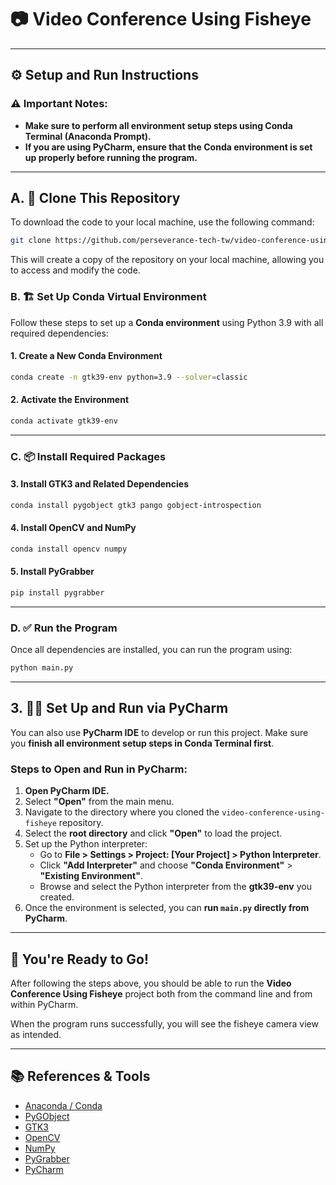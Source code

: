 # 📷 Video Conference Using Fisheye  

---

## ⚙️ **Setup and Run Instructions**

### ⚠️ Important Notes:  
- **Make sure to perform all environment setup steps using Conda Terminal (Anaconda Prompt).**  
- **If you are using PyCharm, ensure that the Conda environment is set up properly before running the program.**  

---

## A. 🚀 Clone This Repository  

To download the code to your local machine, use the following command:  

```bash
git clone https://github.com/perseverance-tech-tw/video-conference-using-fisheye.git
```

This will create a copy of the repository on your local machine, allowing you to access and modify the code.  


### B. 🏗️ Set Up Conda Virtual Environment  

Follow these steps to set up a **Conda environment** using Python 3.9 with all required dependencies:  

#### 1. Create a New Conda Environment  

```bash
conda create -n gtk39-env python=3.9 --solver=classic
```

#### 2. Activate the Environment  

```bash
conda activate gtk39-env
```

---

### C. 📦 Install Required Packages  

#### 3. Install GTK3 and Related Dependencies  

```bash
conda install pygobject gtk3 pango gobject-introspection
```

#### 4. Install OpenCV and NumPy  

```bash
conda install opencv numpy
```

#### 5. Install PyGrabber  

```bash
pip install pygrabber
```

---

### D. ✅ Run the Program  

Once all dependencies are installed, you can run the program using:  

```bash
python main.py
```

---

## 3. 🧑‍💻 Set Up and Run via PyCharm  

You can also use **PyCharm IDE** to develop or run this project. Make sure you **finish all environment setup steps in Conda Terminal first**.  

### Steps to Open and Run in PyCharm:  

1. **Open PyCharm IDE.**  
2. Select **"Open"** from the main menu.  
3. Navigate to the directory where you cloned the `video-conference-using-fisheye` repository.  
4. Select the **root directory** and click **"Open"** to load the project.  
5. Set up the Python interpreter:  
   - Go to **File > Settings > Project: [Your Project] > Python Interpreter**.  
   - Click **"Add Interpreter"** and choose **"Conda Environment"** > **"Existing Environment"**.  
   - Browse and select the Python interpreter from the **gtk39-env** you created.  
6. Once the environment is selected, you can **run `main.py` directly from PyCharm**.  

---

## 🎉 You're Ready to Go!

After following the steps above, you should be able to run the **Video Conference Using Fisheye** project both from the command line and from within PyCharm.  

When the program runs successfully, you will see the fisheye camera view as intended.  

---

## 📚 References & Tools  

- [Anaconda / Conda](https://www.anaconda.com/products/individual)  
- [PyGObject](https://pygobject.readthedocs.io/en/latest/)  
- [GTK3](https://www.gtk.org/)  
- [OpenCV](https://opencv.org/)  
- [NumPy](https://numpy.org/)  
- [PyGrabber](https://pypi.org/project/pygrabber/)  
- [PyCharm](https://www.jetbrains.com/pycharm/)  

